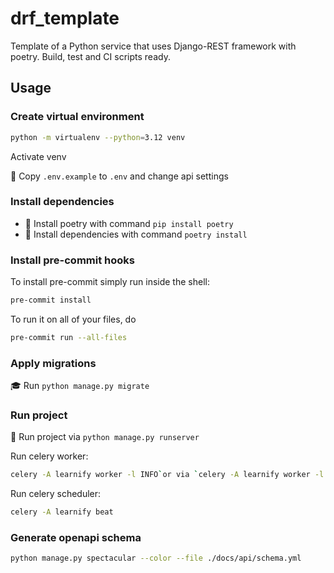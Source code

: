 # drf_template
Template of a Python service that uses Django-REST framework with poetry. Build, test and CI scripts ready.

## Usage

### Create virtual environment

```bash
python -m virtualenv --python=3.12 venv
```

Activate venv

🔑 Copy `.env.example` to `.env` and change api settings

### Install dependencies

* 🐍 Install poetry with command `pip install poetry`
* 📎 Install dependencies with command `poetry install`

### Install pre-commit hooks

To install pre-commit simply run inside the shell:

```bash
pre-commit install
```

To run it on all of your files, do

```bash
pre-commit run --all-files
```


### Apply migrations

🎓 Run  `python manage.py migrate`

### Run project

🚀 Run project via `python manage.py runserver`

Run celery worker:

```bash
celery -A learnify worker -l INFO`or via `celery -A learnify worker -l INFO
```

[//]: # ( -P eventlet)

Run celery scheduler:

```bash
celery -A learnify beat
```

### Generate openapi schema

```bash
python manage.py spectacular --color --file ./docs/api/schema.yml
```